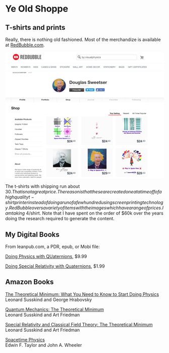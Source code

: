 # Ye Old Shoppe

## T-shirts and prints

Really, there is nothing old fashioned.  Most of the merchandize is available
at [RedBubble.com](http://www.redbubble.com/people/visualphysics/shop).

![](../images/Stuff/redbubble_shop.png)

The t-shirts with shipping run about $30.  That is not a great price.  The
reason is that these are created one at a time off of a high quality t-shirt
printer instead of doing a run of a few hundred using screen printing
technology.  RedBubble overs a variety of items with the images which have a
range of prices.  I am taking ~$4/shirt.  Note that I have spent on the order
of $60k over the years doing the research required to generate the content.

## My Digital Books

From leanpub.com, a PDR, epub, or Mobi file:

[Doing Physics with
QUaternions](https://leanpub.com/doingphysicswithquaternions), $9.99

[Doing Special Relativity with Quaternions](https://leanpub.com/SRQ), $1.99


## Amazon Books

[The Theoretical Minimum: What You Need to Know to Start Doing Physics](https://www.amazon.com/gp/product/0465075681/ref=as_li_tl?ie=UTF8&camp=1789&creative=9325&creativeASIN=0465075681&linkCode=as2&tag=quaternions-20&linkId=6b2befe45d399d772aaf3d9a5e09d7c2)
<br>Leonard Susskind and George Hrabovsky

[Quantum Mechanics: The Theoretical Minimum](https://www.amazon.com/gp/product/0465062903/ref=as_li_tl?ie=UTF8&tag=quaternions-20&camp=1789&creative=9325&linkCode=as2&creativeASIN=0465062903&linkId=5dc0e5dd41da5ffe5e5af2cb02812f3a)
<br>Leonard Susskind and Art Friedman

[Special Relativity and Classical Field Theory: The Theoretical Minimum](https://www.amazon.com/gp/product/0465093345/ref=as_li_tl?ie=UTF8&tag=quaternions-20&camp=1789&creative=9325&linkCode=as2&creativeASIN=0465093345&linkId=9685be6eeea896a423392e9fc94d22d6)
<br>Leonard Susskind and Art Friedman

[Spacetime Physics](https://www.amazon.com/gp/product/0716723271/ref=as_li_tl?ie=UTF8&tag=quaternions-20&camp=1789&creative=9325&linkCode=as2&creativeASIN=0716723271&linkId=5935bbe059ecafb29097982c4d2a98d2)
<br>Edwin F. Taylor and John A. Wheeler
